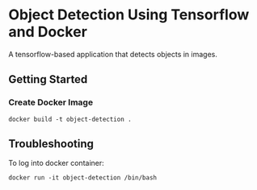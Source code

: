 # Object Detection Using Tensorflow and Docker

A tensorflow-based application that detects objects in images.


## Getting Started

### Create Docker Image

```
docker build -t object-detection .
```

## Troubleshooting

To log into docker container:

```
docker run -it object-detection /bin/bash
```


